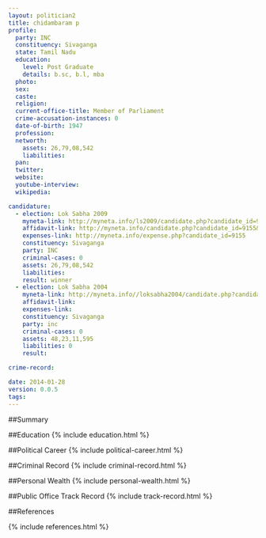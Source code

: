 ```yaml
---
layout: politician2
title: chidambaram p
profile: 
  party: INC
  constituency: Sivaganga
  state: Tamil Nadu
  education: 
    level: Post Graduate
    details: b.sc, b.l, mba
  photo: 
  sex: 
  caste: 
  religion: 
  current-office-title: Member of Parliament
  crime-accusation-instances: 0
  date-of-birth: 1947
  profession: 
  networth: 
    assets: 26,79,08,542
    liabilities: 
  pan: 
  twitter: 
  website: 
  youtube-interview: 
  wikipedia: 

candidature: 
  - election: Lok Sabha 2009
    myneta-link: http://myneta.info/ls2009/candidate.php?candidate_id=9155
    affidavit-link: http://myneta.info/candidate.php?candidate_id=9155&scan=original
    expenses-link: http://myneta.info/expense.php?candidate_id=9155
    constituency: Sivaganga 
    party: INC
    criminal-cases: 0
    assets: 26,79,08,542
    liabilities: 
    result: winner 
  - election: Lok Sabha 2004
    myneta-link: http://myneta.info//loksabha2004/candidate.php?candidate_id=3682
    affidavit-link: 
    expenses-link: 
    constituency: Sivaganga 
    party: inc
    criminal-cases: 0
    assets: 48,23,11,595
    liabilities: 0
    result:  

crime-record: 

date: 2014-01-28
version: 0.0.5
tags: 
---
```

##Summary


##Education
{% include education.html %}


##Political Career
{% include political-career.html %}


##Criminal Record
{% include criminal-record.html %}


##Personal Wealth
{% include personal-wealth.html %}


##Public Office Track Record
{% include track-record.html %}


##References


{% include references.html %}